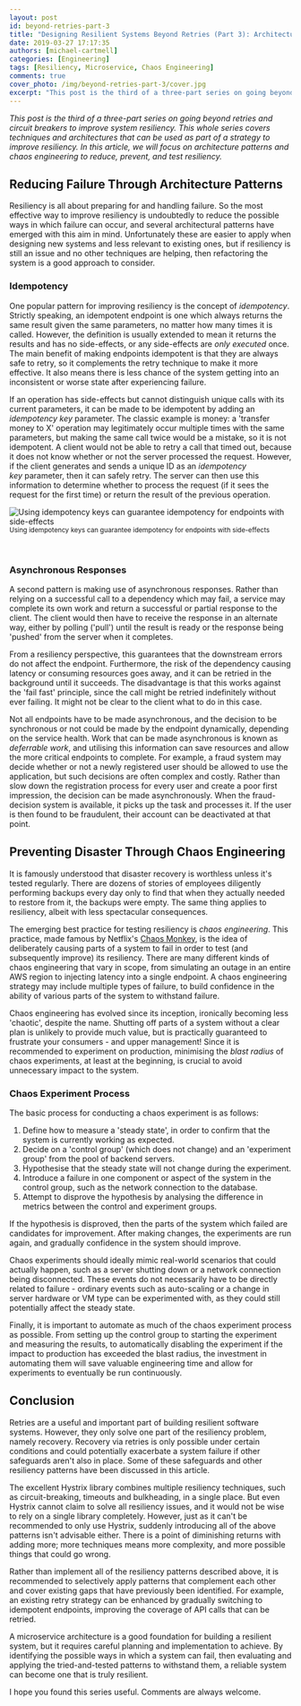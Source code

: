 ```yaml
---
layout: post
id: beyond-retries-part-3
title: "Designing Resilient Systems Beyond Retries (Part 3): Architecture Patterns and Chaos Engineering"
date: 2019-03-27 17:17:35
authors: [michael-cartmell]
categories: [Engineering]
tags: [Resiliency, Microservice, Chaos Engineering]
comments: true
cover_photo: /img/beyond-retries-part-3/cover.jpg
excerpt: "This post is the third of a three-part series on going beyond retries and circuit breakers to improve system resiliency. This whole series covers techniques and architectures that can be used as part of a strategy to improve resiliency. In this article, we will focus on architecture patterns and chaos engineering to reduce, prevent, and test resiliency."
---
```


_This post is the third of a three-part series on going beyond retries and circuit breakers to improve system resiliency. This whole series covers techniques and architectures that can be used as part of a strategy to improve resiliency. In this article, we will focus on architecture patterns and chaos engineering to reduce, prevent, and test resiliency._

## Reducing Failure Through Architecture Patterns

Resiliency is all about preparing for and handling failure. So the most effective way to improve resiliency is undoubtedly to reduce the possible ways in which failure can occur, and several architectural patterns have emerged with this aim in mind. Unfortunately these are easier to apply when designing new systems and less relevant to existing ones, but if resiliency is still an issue and no other techniques are helping, then refactoring the system is a good approach to consider.

### Idempotency

One popular pattern for improving resiliency is the concept of _idempotency_. Strictly speaking, an idempotent endpoint is one which always returns the same result given the same parameters, no matter how many times it is called. However, the definition is usually extended to mean it returns the results and has no side-effects, or any side-effects are _only executed_ once. The main benefit of making endpoints idempotent is that they are always safe to retry, so it complements the retry technique to make it more effective. It also means there is less chance of the system getting into an inconsistent or worse state after experiencing failure.

If an operation has side-effects but cannot distinguish unique calls with its current parameters, it can be made to be idempotent by adding an _idempotency key_ parameter. The classic example is money: a 'transfer money to X' operation may legitimately occur multiple times with the same parameters, but making the same call twice would be a mistake, so it is not idempotent. A client would not be able to retry a call that timed out, because it does not know whether or not the server processed the request. However, if the client generates and sends a unique ID as an _idempotency key_ parameter, then it can safely retry. The server can then use this information to determine whether to process the request (if it sees the request for the first time) or return the result of the previous operation.

<div class="post-image-section">
  <img alt="Using idempotency keys can guarantee idempotency for endpoints with side-effects" src="/img/beyond-retries-part-3/image1.png">
  <small class="post-image-caption">Using idempotency keys can guarantee idempotency for endpoints with side-effects</small>
</div>

<p>&nbsp;</p>


### Asynchronous Responses

A second pattern is making use of asynchronous responses. Rather than relying on a successful call to a dependency which may fail, a service may complete its own work and return a successful or partial response to the client. The client would then have to receive the response in an alternate way, either by polling ('pull') until the result is ready or the response being 'pushed' from the server when it completes.

From a resiliency perspective, this guarantees that the downstream errors do not affect the endpoint. Furthermore, the risk of the dependency causing latency or consuming resources goes away, and it can be retried in the background until it succeeds. The disadvantage is that this works against the 'fail fast' principle, since the call might be retried indefinitely without ever failing. It might not be clear to the client what to do in this case.

Not all endpoints have to be made asynchronous, and the decision to be synchronous or not could be made by the endpoint dynamically, depending on the service health. Work that can be made asynchronous is known as _deferrable work_, and utilising this information can save resources and allow the more critical endpoints to complete. For example, a fraud system may decide whether or not a newly registered user should be allowed to use the application, but such decisions are often complex and costly. Rather than slow down the registration process for every user and create a poor first impression, the decision can be made asynchronously. When the fraud-decision system is available, it picks up the task and processes it. If the user is then found to be fraudulent, their account can be deactivated at that point.

## Preventing Disaster Through Chaos Engineering

It is famously understood that disaster recovery is worthless unless it's tested regularly. There are dozens of stories of employees diligently performing backups every day only to find that when they actually needed to restore from it, the backups were empty. The same thing applies to resiliency, albeit with less spectacular consequences.

The emerging best practice for testing resiliency is _chaos engineering_. This practice, made famous by Netflix's [Chaos Monkey](https://medium.com/netflix-techblog/the-netflix-simian-army-16e57fbab116), is the idea of deliberately causing parts of a system to fail in order to test (and subsequently improve) its resiliency. There are many different kinds of chaos engineering that vary in scope, from simulating an outage in an entire AWS region to injecting latency into a single endpoint. A chaos engineering strategy may include multiple types of failure, to build confidence in the ability of various parts of the system to withstand failure.

Chaos engineering has evolved since its inception, ironically becoming less 'chaotic', despite the name. Shutting off parts of a system without a clear plan is unlikely to provide much value, but is practically guaranteed to frustrate your consumers - and upper management! Since it is recommended to experiment on production, minimising the _blast radius_ of chaos experiments, at least at the beginning, is crucial to avoid unnecessary impact to the system.

### Chaos Experiment Process

The basic process for conducting a chaos experiment is as follows:

1.  Define how to measure a 'steady state', in order to confirm that the system is currently working as expected.
2.  Decide on a 'control group' (which does not change) and an 'experiment group' from the pool of backend servers.
3.  Hypothesise that the steady state will not change during the experiment.
4.  Introduce a failure in one component or aspect of the system in the control group, such as the network connection to the database.
5.  Attempt to disprove the hypothesis by analysing the difference in metrics between the control and experiment groups.

If the hypothesis is disproved, then the parts of the system which failed are candidates for improvement. After making changes, the experiments are run again, and gradually confidence in the system should improve.

Chaos experiments should ideally mimic real-world scenarios that could actually happen, such as a server shutting down or a network connection being disconnected. These events do not necessarily have to be directly related to failure - ordinary events such as auto-scaling or a change in server hardware or VM type can be experimented with, as they could still potentially affect the steady state.

Finally, it is important to automate as much of the chaos experiment process as possible. From setting up the control group to starting the experiment and measuring the results, to automatically disabling the experiment if the impact to production has exceeded the blast radius, the investment in automating them will save valuable engineering time and allow for experiments to eventually be run continuously.

## Conclusion

Retries are a useful and important part of building resilient software systems. However, they only solve one part of the resiliency problem, namely recovery. Recovery via retries is only possible under certain conditions and could potentially exacerbate a system failure if other safeguards aren't also in place. Some of these safeguards and other resiliency patterns have been discussed in this article.

The excellent Hystrix library combines multiple resiliency techniques, such as circuit-breaking, timeouts and bulkheading, in a single place. But even Hystrix cannot claim to solve all resiliency issues, and it would not be wise to rely on a single library completely. However, just as it can't be recommended to only use Hystrix, suddenly introducing all of the above patterns isn't advisable either. There is a point of diminishing returns with adding more; more techniques means more complexity, and more possible things that could go wrong.

Rather than implement all of the resiliency patterns described above, it is recommended to selectively apply patterns that complement each other and cover existing gaps that have previously been identified. For example, an existing retry strategy can be enhanced by gradually switching to idempotent endpoints, improving the coverage of API calls that can be retried.

A microservice architecture is a good foundation for building a resilient system, but it requires careful planning and implementation to achieve. By identifying the possible ways in which a system can fail, then evaluating and applying the tried-and-tested patterns to withstand them, a reliable system can become one that is truly resilient.

I hope you found this series useful. Comments are always welcome.
